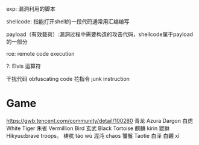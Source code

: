 exp: 漏洞利用的脚本

shellcode: 指能打开shell的一段代码通常用汇编编写

payload（有效载荷）:漏洞过程中需要构造的攻击代码，shellcode属于payload的一部分

rce: remote code execution


?: Elvis 运算符

干扰代码 obfuscating code
花指令 junk instruction


# Game
https://gwb.tencent.com/community/detail/100280
青龙 Azura Dargon
白虎 White Tiger
朱雀 Vermillion Bird
玄武 Black Tortoise
麒麟 kirin 
貔貅 Hikyuu:brave troops。
梼杌 táo wù
混沌 chaos
饕餮 Taotie
白泽
白矖 xǐ